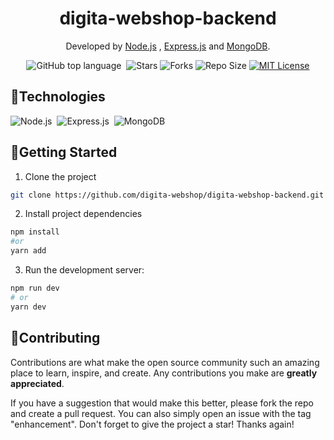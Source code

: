 <div id='top' align="center">

# digita-webshop-backend

Developed by [Node.js](https://nodejs.org/) , [Express.js](https://expressjs.com/) and [MongoDB](https://mongodb.com/).

![GitHub top language](https://img.shields.io/github/languages/top/digita-webshop/digita-webshop-backend)&nbsp;
![Stars](https://img.shields.io/github/stars/digita-webshop/digita-webshop-backend) ![Forks](https://img.shields.io/github/forks/digita-webshop/digita-webshop-backend) ![Repo Size](https://img.shields.io/github/repo-size/digita-webshop/digita-webshop-backend) [![MIT License](https://img.shields.io/badge/license-MIT-a1356a)](LICENSE.txt)

</div>

## 🔧Technologies
![Node.js](https://img.shields.io/badge/-Node.js-020f26?style=for-the-badge&logo=node.js)&nbsp;
![Express.js](https://img.shields.io/badge/-Express.js-020f26?style=for-the-badge&logo=express)&nbsp;
![MongoDB](https://img.shields.io/badge/-MongoDB-020f26?style=for-the-badge&logo=mongoDB)&nbsp;


## 🚀Getting Started

1. Clone the project
  ```bash
  git clone https://github.com/digita-webshop/digita-webshop-backend.git
  ```
2. Install project dependencies
  ```bash
  npm install
  #or
  yarn add
  ```
 
3. Run the development server:

  ```bash
  npm run dev
  # or
  yarn dev
  ```
  
## 🤝Contributing

Contributions are what make the open source community such an amazing place to learn, inspire, and create. Any contributions you make are **greatly appreciated**.

If you have a suggestion that would make this better, please fork the repo and create a pull request. You can also simply open an issue with the tag "enhancement".
Don't forget to give the project a star! Thanks again!
